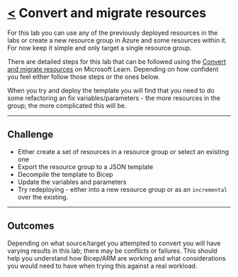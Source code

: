 # [<](./../README.md) Convert and migrate resources

For this lab you can use any of the previously deployed resources in the labs or create a new resource group in Azure and some resources within it. For now keep it simple and only target a single resource group.

There are detailed steps for this lab that can be followed using the [Convert and migrate resources](https://learn.microsoft.com/en-au/training/modules/migrate-azure-resources-bicep/3-exercise-convert-migrate-resources?pivots=cli) on Microsoft Learn. Depending on how confident you feel either follow those steps or the ones below.

When you try and deploy the template you will find that you need to do some refactoring an fix variables/parameters - the more resources in the group; the more complicated this will be.

---

## Challenge

* Either create a set of resources in a resource group or select an existing one
* Export the resource group to a JSON template
* Decompile the template to Bicep
* Update the variables and parameters
* Try redeploying - either into a new resource group or as an `incremental` over the existing.

---

## Outcomes

Depending on what source/target you attempted to convert you will have varying results in this lab; there may be conflicts or failures. This should help you understand how Bicep/ARM are working and what considerations you would need to have when trying this against a real workload.

